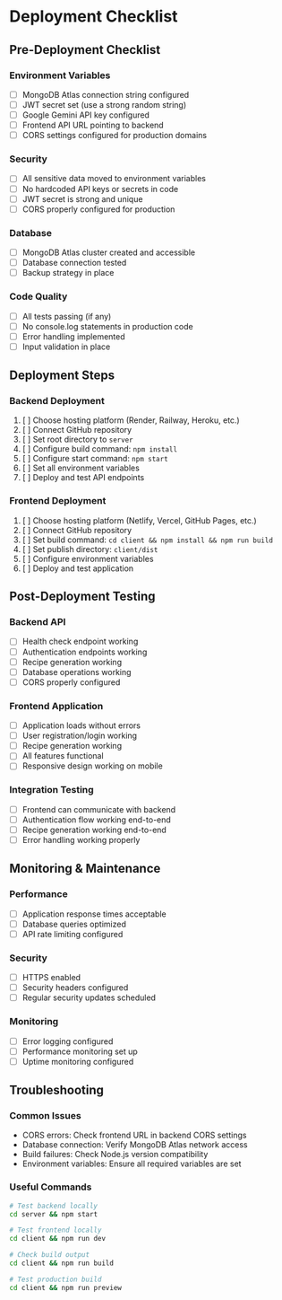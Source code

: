 # Deployment Checklist

## Pre-Deployment Checklist

### Environment Variables
- [ ] MongoDB Atlas connection string configured
- [ ] JWT secret set (use a strong random string)
- [ ] Google Gemini API key configured
- [ ] Frontend API URL pointing to backend
- [ ] CORS settings configured for production domains

### Security
- [ ] All sensitive data moved to environment variables
- [ ] No hardcoded API keys or secrets in code
- [ ] JWT secret is strong and unique
- [ ] CORS properly configured for production

### Database
- [ ] MongoDB Atlas cluster created and accessible
- [ ] Database connection tested
- [ ] Backup strategy in place

### Code Quality
- [ ] All tests passing (if any)
- [ ] No console.log statements in production code
- [ ] Error handling implemented
- [ ] Input validation in place

## Deployment Steps

### Backend Deployment
1. [ ] Choose hosting platform (Render, Railway, Heroku, etc.)
2. [ ] Connect GitHub repository
3. [ ] Set root directory to `server`
4. [ ] Configure build command: `npm install`
5. [ ] Configure start command: `npm start`
6. [ ] Set all environment variables
7. [ ] Deploy and test API endpoints

### Frontend Deployment
1. [ ] Choose hosting platform (Netlify, Vercel, GitHub Pages, etc.)
2. [ ] Connect GitHub repository
3. [ ] Set build command: `cd client && npm install && npm run build`
4. [ ] Set publish directory: `client/dist`
5. [ ] Configure environment variables
6. [ ] Deploy and test application

## Post-Deployment Testing

### Backend API
- [ ] Health check endpoint working
- [ ] Authentication endpoints working
- [ ] Recipe generation working
- [ ] Database operations working
- [ ] CORS properly configured

### Frontend Application
- [ ] Application loads without errors
- [ ] User registration/login working
- [ ] Recipe generation working
- [ ] All features functional
- [ ] Responsive design working on mobile

### Integration Testing
- [ ] Frontend can communicate with backend
- [ ] Authentication flow working end-to-end
- [ ] Recipe generation working end-to-end
- [ ] Error handling working properly

## Monitoring & Maintenance

### Performance
- [ ] Application response times acceptable
- [ ] Database queries optimized
- [ ] API rate limiting configured

### Security
- [ ] HTTPS enabled
- [ ] Security headers configured
- [ ] Regular security updates scheduled

### Monitoring
- [ ] Error logging configured
- [ ] Performance monitoring set up
- [ ] Uptime monitoring configured

## Troubleshooting

### Common Issues
- CORS errors: Check frontend URL in backend CORS settings
- Database connection: Verify MongoDB Atlas network access
- Build failures: Check Node.js version compatibility
- Environment variables: Ensure all required variables are set

### Useful Commands
```bash
# Test backend locally
cd server && npm start

# Test frontend locally
cd client && npm run dev

# Check build output
cd client && npm run build

# Test production build
cd client && npm run preview
``` 